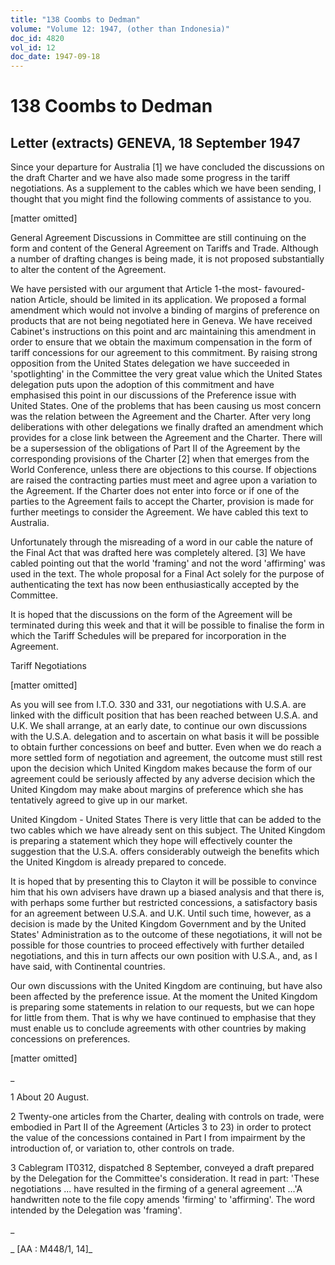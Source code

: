 ```yaml
---
title: "138 Coombs to Dedman"
volume: "Volume 12: 1947, (other than Indonesia)"
doc_id: 4820
vol_id: 12
doc_date: 1947-09-18
---
```


# 138 Coombs to Dedman

## Letter (extracts) GENEVA, 18 September 1947

Since your departure for Australia [1] we have concluded the discussions on the draft Charter and we have also made some progress in the tariff negotiations. As a supplement to the cables which we have been sending, I thought that you might find the following comments of assistance to you.

[matter omitted]

General Agreement Discussions in Committee are still continuing on the form and content of the General Agreement on Tariffs and Trade. Although a number of drafting changes is being made, it is not proposed substantially to alter the content of the Agreement.

We have persisted with our argument that Article 1-the most- favoured-nation Article, should be limited in its application. We proposed a formal amendment which would not involve a binding of margins of preference on products that are not being negotiated here in Geneva. We have received Cabinet's instructions on this point and arc maintaining this amendment in order to ensure that we obtain the maximum compensation in the form of tariff concessions for our agreement to this commitment. By raising strong opposition from the United States delegation we have succeeded in 'spotlighting' in the Committee the very great value which the United States delegation puts upon the adoption of this commitment and have emphasised this point in our discussions of the Preference issue with United States. One of the problems that has been causing us most concern was the relation between the Agreement and the Charter. After very long deliberations with other delegations we finally drafted an amendment which provides for a close link between the Agreement and the Charter. There will be a supersession of the obligations of Part II of the Agreement by the corresponding provisions of the Charter [2] when that emerges from the World Conference, unless there are objections to this course. If objections are raised the contracting parties must meet and agree upon a variation to the Agreement. If the Charter does not enter into force or if one of the parties to the Agreement fails to accept the Charter, provision is made for further meetings to consider the Agreement. We have cabled this text to Australia.

Unfortunately through the misreading of a word in our cable the nature of the Final Act that was drafted here was completely altered. [3] We have cabled pointing out that the world 'framing' and not the word 'affirming' was used in the text. The whole proposal for a Final Act solely for the purpose of authenticating the text has now been enthusiastically accepted by the Committee.

It is hoped that the discussions on the form of the Agreement will be terminated during this week and that it will be possible to finalise the form in which the Tariff Schedules will be prepared for incorporation in the Agreement.

Tariff Negotiations

[matter omitted]

As you will see from I.T.O. 330 and 331, our negotiations with U.S.A. are linked with the difficult position that has been reached between U.S.A. and U.K. We shall arrange, at an early date, to continue our own discussions with the U.S.A. delegation and to ascertain on what basis it will be possible to obtain further concessions on beef and butter. Even when we do reach a more settled form of negotiation and agreement, the outcome must still rest upon the decision which United Kingdom makes because the form of our agreement could be seriously affected by any adverse decision which the United Kingdom may make about margins of preference which she has tentatively agreed to give up in our market.

United Kingdom - United States There is very little that can be added to the two cables which we have already sent on this subject. The United Kingdom is preparing a statement which they hope will effectively counter the suggestion that the U.S.A. offers considerably outweigh the benefits which the United Kingdom is already prepared to concede.

It is hoped that by presenting this to Clayton it will be possible to convince him that his own advisers have drawn up a biased analysis and that there is, with perhaps some further but restricted concessions, a satisfactory basis for an agreement between U.S.A. and U.K. Until such time, however, as a decision is made by the United Kingdom Government and by the United States' Administration as to the outcome of these negotiations, it will not be possible for those countries to proceed effectively with further detailed negotiations, and this in turn affects our own position with U.S.A., and, as I have said, with Continental countries.

Our own discussions with the United Kingdom are continuing, but have also been affected by the preference issue. At the moment the United Kingdom is preparing some statements in relation to our requests, but we can hope for little from them. That is why we have continued to emphasise that they must enable us to conclude agreements with other countries by making concessions on preferences.

[matter omitted]

_

1 About 20 August.

2 Twenty-one articles from the Charter, dealing with controls on trade, were embodied in Part II of the Agreement (Articles 3 to 23) in order to protect the value of the concessions contained in Part I from impairment by the introduction of, or variation to, other controls on trade.

3 Cablegram IT0312, dispatched 8 September, conveyed a draft prepared by the Delegation for the Committee's consideration. It read in part: 'These negotiations ... have resulted in the firming of a general agreement ...'A handwritten note to the file copy amends 'firming' to 'affirming'. The word intended by the Delegation was 'framing'.

_

_ [AA : M448/1, 14]_
